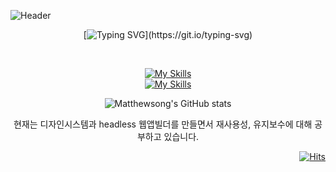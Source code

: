 ![Header](https://capsule-render.vercel.app/api?type=venom&color=008000&height=150&section=header&text=Hello%20👋%20&animation=fadeIn&fontColor=ffffff)

<div align="center">
  
  [![Typing SVG](https://readme-typing-svg.demolab.com?font=Fira+Code&weight=600&size=24&duration=4000&pause=1000&color=36BB12&width=435&lines=Attitude+quickly+becomes+skill.)](https://git.io/typing-svg)


<br/>

[![My Skills](https://skillicons.dev/icons?i=next,react,ts,js,tailwind&theme=light)](https://skillicons.dev)
<br/>
[![My Skills](https://skillicons.dev/icons?i=git,github,githubactions,figma,notion&theme=light)](https://skillicons.dev)


![Matthewsong's GitHub stats](https://github-readme-stats.vercel.app/api?username=BeMatthewsong&theme=catppuccin_mocha&show_icons=true)

<p>현재는 디자인시스템과 headless 웹앱빌더를 만들면서 재사용성, 유지보수에 대해 공부하고 있습니다.</p>

</div>

<div align="right">
  
[![Hits](https://hits.seeyoufarm.com/api/count/incr/badge.svg?url=https%3A%2F%2Fgithub.com%2FBeMatthewsong&count_bg=%23000000&title_bg=%23000000&icon=github.svg&icon_color=%23E7E7E7&title=hits&edge_flat=false)](https://hits.seeyoufarm.com)
</div>
